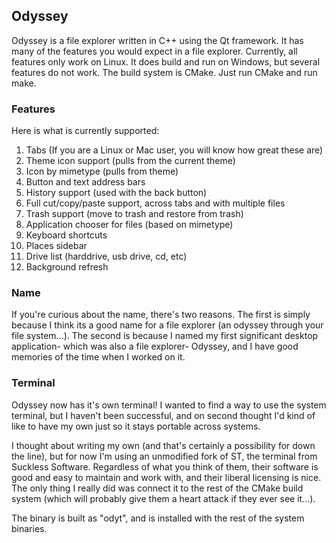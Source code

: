 ## Odyssey

Odyssey is a file explorer written in C++ using the Qt framework. It has many of the features you would expect in a file explorer. Currently, all features only work on Linux. It does build and run on Windows, but several features do not work. The build system is CMake. Just run CMake and run make.

### Features

Here is what is currently supported:

1. Tabs (If you are a Linux or Mac user, you will know how great these are)
2. Theme icon support (pulls from the current theme)
3. Icon by mimetype (pulls from theme)
4. Button and text address bars
5. History support (used with the back button)
6. Full cut/copy/paste support, across tabs and with multiple files
7. Trash support (move to trash and restore from trash)
8. Application chooser for files (based on mimetype)
9. Keyboard shortcuts
10. Places sidebar
11. Drive list (harddrive, usb drive, cd, etc)
12. Background refresh   

### Name

If you're curious about the name, there's two reasons. The first is simply because I think its a good name for a file explorer (an odyssey through your file system...). The second is because I named my first significant desktop application- which was also a file explorer- Odyssey, and I have good memories of the time when I worked on it.

### Terminal

Odyssey now has it's own terminal! I wanted to find a way to use the system terminal, but I haven't been successful, and on second thought I'd kind of like to have my own just so it stays portable across systems.

I thought about writing my own (and that's certainly a possibility for down the line), but for now I'm using an unmodified fork of ST, the terminal from Suckless Software. Regardless of what you think of them, their software is good and easy to maintain and work with, and their liberal licensing is nice. The only thing I really did was connect it to the rest of the CMake build system (which will probably give them a heart attack if they ever see it...).

The binary is built as "odyt", and is installed with the rest of the system binaries.


